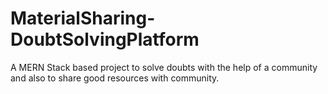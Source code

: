 # MaterialSharing-DoubtSolvingPlatform
A MERN Stack based project to solve doubts with the help of a community and also to share good resources with community.
